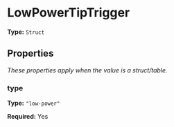 # LowPowerTipTrigger

**Type:** `Struct`

## Properties

*These properties apply when the value is a struct/table.*

### type

**Type:** `"low-power"`

**Required:** Yes

